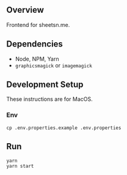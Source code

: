 ## Overview

Frontend for sheetsn.me.

## Dependencies

* Node, NPM, Yarn
* `graphicsmagick` or `imagemagick`

## Development Setup

These instructions are for MacOS.

### Env

    cp .env.properties.example .env.properties

## Run

```sh
yarn
yarn start
```
